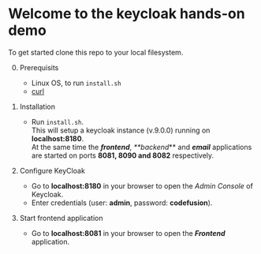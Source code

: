 # Welcome to the keycloak hands-on demo

To get started clone this repo to your local filesystem.

0. Prerequisits
	* Linux OS, to run `install.sh`
	* [curl](https://curl.haxx.se/download.html)

1. Installation
	* Run `install.sh`.\
	This will setup a keycloak instance (v.9.0.0) running on **localhost:8180**.\
	At the same time the **_frontend_**, _**backend_** and **_email_** applications are started on ports **8081, 8090 and 8082** respectively.
	
2. Configure KeyCloak
	* Go to **localhost:8180** in your browser to open the _Admin Console_ of Keycloak.
	* Enter credentials (user: **admin**, password: **codefusion**).
	
3. Start frontend application
	* Go to **localhost:8081** in your browser to open the **_Frontend_** application.
